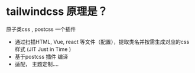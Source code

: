 # tailwindcss 原理是？

原子类css , postcss 一个插件

- 通过扫描HTML, Vue, react 等文件（配置），提取类名并按需生成对应的css 样式  (JIT Just in Time )
- 基于postcss 插件 编译
- 适配， 主题定制....